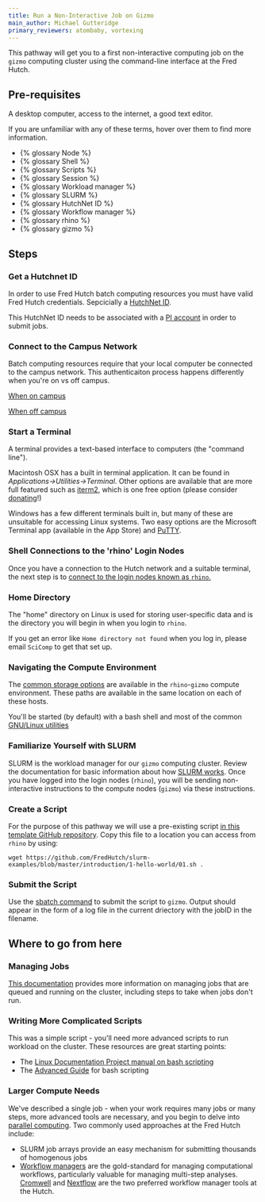 ```yaml
---
title: Run a Non-Interactive Job on Gizmo
main_author: Michael Gutteridge
primary_reviewers: atombaby, vortexing
---
```


This pathway will get you to a first non-interactive computing job on the `gizmo` computing cluster using the command-line interface at the Fred Hutch.  

## Pre-requisites
A desktop computer, access to the internet, a good text editor.

If you are unfamiliar with any of these terms, hover over them to find more information.  
 - {% glossary Node %}
 - {% glossary Shell %}
 - {% glossary Scripts %}
 - {% glossary Session %}
 - {% glossary Workload manager %}
 - {% glossary SLURM %}
 - {% glossary HutchNet ID %}
 - {% glossary Workflow manager %}
 - {% glossary rhino %}
 - {% glossary gizmo %}

## Steps

### Get a Hutchnet ID
In order to use Fred Hutch batch computing resources you must have valid Fred Hutch credentials.  Sepcicially a [HutchNet ID](/scicomputing/access_credentials/#hutchnet-id).

This HutchNet ID needs to be associated with a [PI account](scicomputing/access_credentials/#accessing-slurm-clusters) in order to submit jobs. 


### Connect to the Campus Network
Batch computing resources require that your local computer be connected to the campus network.  This authenticaiton process happens differently when you're on vs off campus. 

[When on campus](https://centernet.fredhutch.org/cn/u/center-it/help-desk/connecting-to-wifi.html)

[When off campus](https://centernet.fredhutch.org/cn/u/center-it/help-desk/vpn.html)

### Start a Terminal

A terminal provides a text-based interface to computers (the "command line").

Macintosh OSX has a built in terminal application. It can be found in _Applications->Utilities->Terminal_.  Other options are available that are more full featured such as [iterm2](https://iterm2.com/), which is one free option (please consider [donating](https://iterm2.com/donate.html)!)

Windows has a few different terminals built in, but many of these are unsuitable for accessing Linux systems.  Two easy options are the Microsoft Terminal app (available in the App Store) and [PuTTY](scicomputing/access_methods/#windows).

### Shell Connections to the 'rhino' Login Nodes

Once you have a connection to the Hutch network and a suitable terminal, the next step is to [connect to the login nodes known as `rhino`.](scicomputing/access_methods/#ssh-connections)

### Home Directory

The "home" directory on Linux is used for storing user-specific data and is the directory you will begin in when you login to `rhino`.

If you get an error like `Home directory not found` when you log in, please email `SciComp` to get that set up.


### Navigating the Compute Environment

The [common storage options](scicomputing/store_posix.md) are available in the `rhino`-`gizmo` compute environment. These paths are available in the same location on each of these hosts.

You'll be started (by default) with a bash shell and most of the common [GNU/Linux utilities](https://tldp.org/LDP/GNU-Linux-Tools-Summary/html/index.html)

### Familiarize Yourself with SLURM
SLURM is the workload manager for our `gizmo` computing cluster.  Review the documentation for basic information about how [SLURM works](scicomputing/compute_jobs/#basic-slurm-terminology).  Once you have logged into the login nodes (`rhino`), you will be sending non-interactive instructions to the compute nodes (`gizmo`) via these instructions.  

### Create a Script

For the purpose of this pathway we will use a pre-existing script [in this template GitHub repository](https://github.com/FredHutch/slurm-examples/blob/master/introduction/1-hello-world/01.sh). Copy this file to a location you can access from `rhino` by using:
```
wget https://github.com/FredHutch/slurm-examples/blob/master/introduction/1-hello-world/01.sh .
```

### Submit the Script

Use the [sbatch command](scicomputing/compute_jobs/#submitting-jobs) to submit the script to `gizmo`.  Output should appear in the form of a log file in the current driectory with the jobID in the filename.  

## Where to go from here

### Managing Jobs

[This documentation](scicomputing/compute_jobs/#managing-jobs) provides more information on managing jobs that are queued and running on the cluster, including steps to take when jobs don't run.

### Writing More Complicated Scripts

This was a simple script - you'll need more advanced scripts to run workload on the cluster. These resources are great starting points:

 - The [Linux Documentation Project manual on bash scripting](https://tldp.org/LDP/Bash-Beginners-Guide/html/index.html)
 - The [Advanced Guide](https://tldp.org/LDP/abs/html/index.html) for bash scripting

### Larger Compute Needs

We've described a single job - when your work requires many jobs or many steps, more advanced tools are necessary, and you begin to delve into [parallel computing](/scicomputing/compute_parallel/).  Two commonly used approaches at the Fred Hutch include:

 - SLURM job arrays provide an easy mechanism for submitting thousands of homogenous jobs
 - [Workflow managers](/scicomputing/compute_parallel/#workflow-managers) are the gold-standard for managing computational workflows, particularly valuable for managing multi-step analyses.  [Cromwell](/compdemos/Cromwell/) and [Nextflow](/compdemos/nextflow/) are the two preferred workflow manager tools at the Hutch.  


